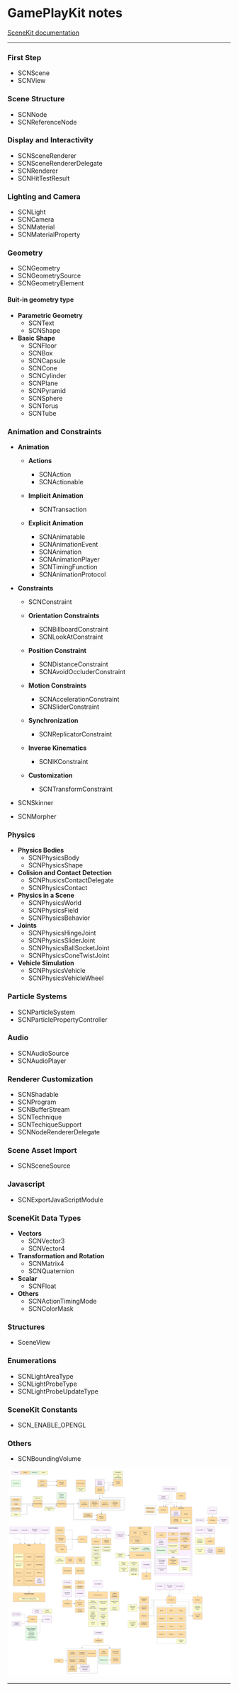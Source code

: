 # GamePlayKit notes

[SceneKit documentation][SceneKit documentation]

---

### First Step
- SCNScene
- SCNView

### Scene Structure
- SCNNode
- SCNReferenceNode

### Display and Interactivity
- SCNSceneRenderer
- SCNSceneRendererDelegate
- SCNRenderer
- SCNHitTestResult

### Lighting and Camera
- SCNLight
- SCNCamera
- SCNMaterial
- SCNMaterialProperty

### Geometry
- SCNGeometry
- SCNGeometrySource
- SCNGeometryElement

#### Buit-in geometry type
- __Parametric Geometry__
  - SCNText
  - SCNShape
- __Basic Shape__
  - SCNFloor
  - SCNBox
  - SCNCapsule
  - SCNCone
  - SCNCylinder
  - SCNPlane
  - SCNPyramid
  - SCNSphere
  - SCNTorus
  - SCNTube

### Animation and Constraints
- __Animation__
  - __Actions__
    - SCNAction
    - SCNActionable

  - __Implicit Animation__
    - SCNTransaction

  - __Explicit Animation__
    - SCNAnimatable
    - SCNAnimationEvent
    - SCNAnimation
    - SCNAnimationPlayer
    - SCNTimingFunction
    - SCNAnimationProtocol

- __Constraints__
  - SCNConstraint

  - __Orientation Constraints__
    - SCNBillboardConstraint
    - SCNLookAtConstraint

  - __Position Constraint__
    - SCNDistanceConstraint
    - SCNAvoidOccluderConstraint

  - __Motion Constraints__
    - SCNAccelerationConstraint
    - SCNSliderConstraint

  - __Synchronization__
    - SCNReplicatorConstraint

  - __Inverse Kinematics__
    - SCNIKConstraint

  - __Customization__
    - SCNTransformConstraint 

- SCNSkinner
- SCNMorpher

### Physics
- __Physics Bodies__
  - SCNPhysicsBody
  - SCNPhysicsShape
- __Colision and Contact Detection__
  - SCNPhusicsContactDelegate
  - SCNPhysicsContact
- __Physics in a Scene__
  - SCNPhysicsWorld
  - SCNPhysicsField
  - SCNPhysicsBehavior
- __Joints__
  - SCNPhysicsHingeJoint
  - SCNPhysicsSliderJoint
  - SCNPhysicsBallSocketJoint
  - SCNPhysicsConeTwistJoint
- __Vehicle Simulation__
  - SCNPhysicsVehicle
  - SCNPhysicsVehicleWheel

### Particle Systems
- SCNParticleSystem
- SCNParticlePropertyController

### Audio
- SCNAudioSource
- SCNAudioPlayer

### Renderer Customization
- SCNShadable
- SCNProgram
- SCNBufferStream
- SCNTechnique
- SCNTechiqueSupport
- SCNNodeRendererDelegate

### Scene Asset Import
- SCNSceneSource

### Javascript
- SCNExportJavaScriptModule

### SceneKit Data Types
- __Vectors__
  - SCNVector3
  - SCNVector4
- __Transformation and Rotation__
  - SCNMatrix4
  - SCNQuaternion
- __Scalar__
  - SCNFloat
- __Others__
  - SCNActionTimingMode
  - SCNColorMask

### Structures
- SceneView

### Enumerations
- SCNLightAreaType
- SCNLightProbeType
- SCNLightProbeUpdateType

### SceneKit Constants
- SCN_ENABLE_OPENGL

### Others
- SCNBoundingVolume


![SceneKit Components](./images/SceneKit.png)

---
[SceneKit documentation]: https://developer.apple.com/documentation/scenekit

